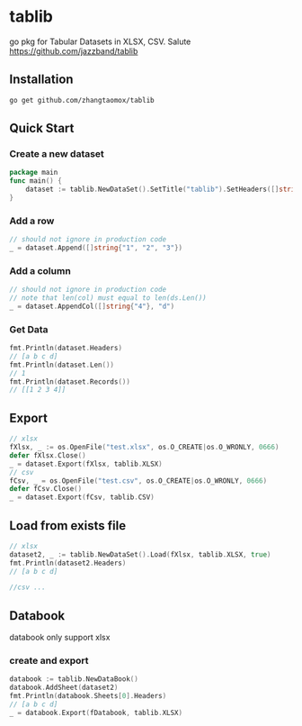 # tablib
go pkg for Tabular Datasets in XLSX, CSV. Salute https://github.com/jazzband/tablib

## Installation
```bash
go get github.com/zhangtaomox/tablib
```
## Quick Start
### Create a new dataset
```go
package main
func main() {
    dataset := tablib.NewDataSet().SetTitle("tablib").SetHeaders([]string{"a", "b", "c"})
}
```
### Add a row
```go
// should not ignore in production code
_ = dataset.Append([]string{"1", "2", "3"})
```
### Add a column
```go
// should not ignore in production code
// note that len(col) must equal to len(ds.Len())
_ = dataset.AppendCol([]string{"4"}, "d")
```
### Get Data
```go
fmt.Println(dataset.Headers)
// [a b c d]
fmt.Println(dataset.Len())
// 1
fmt.Println(dataset.Records())
// [[1 2 3 4]]
```
## Export
```go
// xlsx
fXlsx, _ := os.OpenFile("test.xlsx", os.O_CREATE|os.O_WRONLY, 0666)
defer fXlsx.Close()
_ = dataset.Export(fXlsx, tablib.XLSX)
// csv
fCsv, _ = os.OpenFile("test.csv", os.O_CREATE|os.O_WRONLY, 0666)
defer fCsv.Close()
_ = dataset.Export(fCsv, tablib.CSV)
```

## Load from exists file
```go
// xlsx
dataset2, _ := tablib.NewDataSet().Load(fXlsx, tablib.XLSX, true)
fmt.Println(dataset2.Headers)
// [a b c d]

//csv ...
```
## Databook
databook only support xlsx

### create and export
```go
databook := tablib.NewDataBook()
databook.AddSheet(dataset2)
fmt.Println(databook.Sheets[0].Headers)
// [a b c d]
_ = databook.Export(fDatabook, tablib.XLSX)
```
